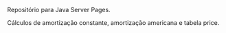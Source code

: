 Repositório para Java Server Pages.

Cálculos de amortização constante, amortização americana e tabela price.
